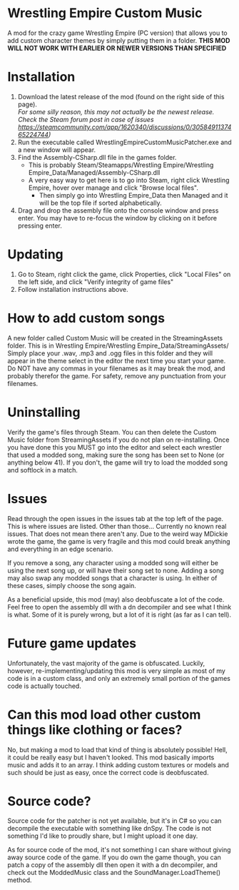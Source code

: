 # Wrestling Empire Custom Music
A mod for the crazy game Wrestling Empire (PC version) that allows you to add custom character themes by simply putting them in a folder.
**THIS MOD WILL NOT WORK WITH EARLIER OR NEWER VERSIONS THAN SPECIFIED**

# Installation
1. Download the latest release of the mod (found on the right side of this page).  
   *For some silly reason, this may not actually be the newest release.*
   *Check the Steam forum post in case of issues https://steamcommunity.com/app/1620340/discussions/0/3058491137465224744)*
2. Run the executable called WrestlingEmpireCustomMusicPatcher.exe and a new window will appear.
3. Find the Assembly-CSharp.dll file in the games folder. 
    * This is probably Steam/Steamapps/Wrestling Empire/Wrestling Empire_Data/Managed/Assembly-CSharp.dll
    * A very easy way to get here is to go into Steam, right click Wrestling Empire, hover over manage and click "Browse local files".
      * Then simply go into Wrestling Empire_Data then Managed and it will be the top file if sorted alphabetically.
4. Drag and drop the assembly file onto the console window and press enter. You may have to re-focus the window by clicking on it before pressing enter.

# Updating
1. Go to Steam, right click the game, click Properties, click "Local Files" on the left side, and click "Verify integrity of game files"
2. Follow installation instructions above.

# How to add custom songs
A new folder called Custom Music will be created in the StreamingAssets folder. 
This is in Wrestling Empire/Wrestling Empire_Data/StreamingAssets/
Simply place your .wav, .mp3 and .ogg files in this folder and they will appear in the theme select in the editor the next time you start your game.
Do NOT have any commas in your filenames as it may break the mod, and probably therefor the game. For safety, remove any punctuation from your filenames.

# Uninstalling
Verify the game's files through Steam. You can then delete the Custom Music folder from StreamingAssets if you do not plan on re-installing.
Once you have done this you MUST go into the editor and select each wrestler that used a modded song, making sure the song has been set to None (or anything below 41).
If you don't, the game will try to load the modded song and softlock in a match. 

# Issues
Read through the open issues in the issues tab at the top left of the page. This is where issues are listed. Other than those...
Currently no known real issues. That does not mean there aren't any. Due to the weird way MDickie wrote the game, the game is very fragile and this mod could break anything and everything in an edge scenario.

If you remove a song, any character using a modded song will either be using the next song up, or will have their song set to none.
  Adding a song may also swap any modded songs that a character is using. 
  In either of these cases, simply choose the song again.
  
As a beneficial upside, this mod (may) also deobfuscate a lot of the code. Feel free to open the assembly dll with a dn decompiler and see what I think is what. 
  Some of it is purely wrong, but a lot of it is right (as far as I can tell).

# Future game updates
Unfortunately, the vast majority of the game is obfuscated. Luckily, however, re-implementing/updating this mod is very simple as most of my code is in a custom class, and only an extremely small portion of the games code is actually touched.

# Can this mod load other custom things like clothing or faces?
No, but making a mod to load that kind of thing is absolutely possible! Hell, it could be really easy but I haven't looked.
This mod basically imports music and adds it to an array. 
I think adding custom textures or models and such should be just as easy, once the correct code is deobfuscated.

# Source code?
Source code for the patcher is not yet available, but it's in C# so you can decompile the executable with something like dnSpy. 
The code is not something I'd like to proudly share, but I might upload it one day.

As for source code of the mod, it's not something I can share without giving away source code of the game. 
If you do own the game though, you can patch a copy of the assembly dll then open it with a dn decompiler, and check out the ModdedMusic class and the SoundManager.LoadTheme() method.
